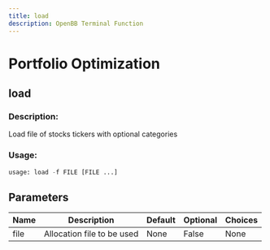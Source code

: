 ```yaml
---
title: load
description: OpenBB Terminal Function
---
```


# Portfolio Optimization

## load

### Description: 

Load file of stocks tickers with optional categories

### Usage: 
```python
usage: load -f FILE [FILE ...]
```

## Parameters

| Name | Description | Default | Optional | Choices |
| ---- | ----------- | ------- | -------- | ------- |
| file | Allocation file to be used | None | False | None |


